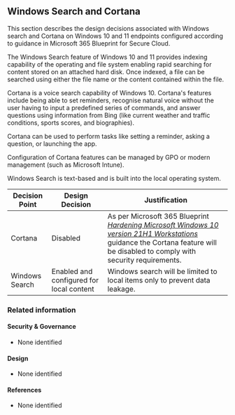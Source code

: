 Windows Search and Cortana
---

This section describes the design decisions associated with Windows search and Cortana on Windows 10 and 11 endpoints configured according to guidance in Microsoft 365 Blueprint for Secure Cloud.

The Windows Search feature of Windows 10 and 11 provides indexing capability of the operating and file system enabling rapid searching for content stored on an attached hard disk. Once indexed, a file can be searched using either the file name or the content contained within the file.

Cortana is a voice search capability of Windows 10. Cortana's features include being able to set reminders, recognise natural voice without the user having to input a predefined series of commands, and answer questions using information from Bing (like current weather and traffic conditions, sports scores, and biographies).

Cortana can be used to perform tasks like setting a reminder, asking a question, or launching the app.

Configuration of Cortana features can be managed by GPO or modern management (such as Microsoft Intune).

Windows Search is text-based and is built into the local operating system.


| Decision Point | Design Decision                          | Justification                                                                                                   |
|----------------|------------------------------------------|-----------------------------------------------------------------------------------------------------------------|
| Cortana        | Disabled                                 | As per Microsoft 365 Blueprint [*Hardening Microsoft Windows 10 version 21H1 Workstations*](https://www.cyber.gov.au/resources-business-and-government/maintaining-devices-and-systems/system-hardening-and-administration/system-hardening/hardening-microsoft-windows-10-version-21h1-workstations) guidance the Cortana feature will be disabled to comply with security requirements. |
| Windows Search | Enabled and configured for local content | Windows search will be limited to local items only to prevent data leakage.                                     |


### Related information

#### Security & Governance

* None identified

#### Design

* None identified

#### References

* None identified
